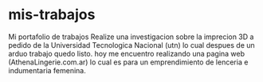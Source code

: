 # mis-trabajos
Mi portafolio de trabajos 
Realize una investigacion sobre  la imprecion 3D a pedido de la Universidad Tecnologica Nacional (utn) lo cual despues de un arduo trabajo quedo listo.
hoy me encuentro realizando una pagina web (AthenaLingerie.com.ar) lo cual es para un emprendimiento de lenceria e indumentaria femenina.
